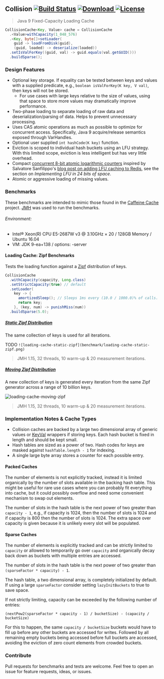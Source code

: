 ## Collision [![Build Status](https://travis-ci.org/comodal/collision.svg?branch=master)](https://travis-ci.org/comodal/collision) [ ![Download](https://api.bintray.com/packages/comodal/libraries/collision/images/download.svg) ](https://bintray.com/comodal/libraries/collision/_latestVersion) [![License](https://img.shields.io/badge/License-Apache%202.0-blue.svg)](LICENSE)

> Java 9 Fixed-Capacity Loading Cache

```java
CollisionCache<Key, Value> cache = CollisionCache
  .<Value>withCapacity(1_048_576)
  .<Key, byte[]>setLoader(
    guid -> loadFromDisk(guid), 
    (guid, loaded) -> deserialize(loaded))
  .setIsValForKey((guid, val) -> guid.equals(val.getGUID()))
  .buildSparse();
```

### Design Features
* Optional key storage.  If equality can be tested between keys and values with a supplied predicate, e.g., `boolean isValForKey(K key, V val)`, then keys will not be stored.
  * For use cases with large keys relative to the size of values, using that space to store more values may dramatically improve performance.
* Two-phase loading to separate loading of raw data and deserialization/parsing of data.  Helps to prevent unnecessary processing.
* Uses CAS atomic operations as much as possible to optimize for concurrent access.  Specifically, Java 9 acquire/release semantics exposed through VarHandles.
* Optional user supplied `int hashCode(K key)` function.
* Eviction is scoped to individual hash buckets using an LFU strategy.  With this limited scope, eviction is less intelligent but has very little overhead.
* Compact [concurrent 8-bit atomic logarithmic counters](src/systems.comodal.collision/java/systems/comodal/collision/cache/AtomicLogCounters.java#L52) inspired by Salvatore Sanfilippo's [blog post on adding LFU caching to Redis](http://antirez.com/news/109), see the section on _Implementing LFU in 24 bits of space_.
* Atomic or aggressive loading of missing values.

### Benchmarks

These benchmarks are intended to mimic those found in the [Caffeine Cache](https://github.com/ben-manes/caffeine/wiki/Benchmarks) project.  [JMH](http://openjdk.java.net/projects/code-tools/jmh/) was used to run the benchmarks.

###### Environment:
* Intel® Xeon(R) CPU E5-2687W v3 @ 3.10GHz × 20 / 128GB Memory / Ubuntu 16.04
* VM: JDK 9-ea+138 / options: -server

#### Loading Cache: Zipf Benchmarks

Tests the loading function against a [Zipf](https://en.wikipedia.org/wiki/Zipf%27s_law) distribution of keys.

```java
CollisionCache
  .withCapacity(capacity, Long.class)
  .setStrictCapacity(true) // default
  .setLoader(
    key -> {
      amortizedSleep(); // Sleeps 1ms every (10.0 / 1000.0)% of calls.
      return key;
    }, (key, num) -> punishMiss(num))
  .buildSparse(5.0);
```
##### [Static Zipf Distribution](src/jmh/java/systems/comodal/collision/benchmarks/LoadStaticZipfBenchmark.java#L70)

The same collection of keys is used for all iterations. 

TODO ```![loading-cache-static-zipf](benchmark/loading-cache-static-zipf.png)```

> JMH 1.15, 32 threads, 10 warm-up & 20 measurement iterations.

##### [Moving Zipf Distribution](src/jmh/java/systems/comodal/collision/benchmarks/LoadMovingZipfBenchmark.java#L52)

A new collection of keys is generated every iteration from the same Zipf generator across a range of 10 billion keys.

![loading-cache-moving-zipf](https://cdn.rawgit.com/comodal/collision/master/benchmark/loading-cache-moving-zipf.svg)

> JMH 1.15, 32 threads, 10 warm-up & 20 measurement iterations.

### Implementation Notes & Cache Types
* Collision caches are backed by a large two dimensional array of generic values or [KeyVal](src/systems.comodal.collision/java/systems/comodal/collision/cache/KeyVal.java) wrappers if storing keys.  Each hash bucket is fixed in length and should be kept small.
* Hash tables are sized as a power of two.  Hash codes for keys are masked against `hashTable.length - 1` for indexing.
* A single large byte array stores a counter for each possible entry.

#### Packed Caches
The number of elements is not explicitly tracked, instead it is limited organically by the number of slots available in the backing hash table.  This might be useful for rare use cases where you can probably fit everything into cache, but it could possibly overflow and need some convenient mechanism to swap out elements.

The number of slots in the hash table is the next power of two greater than `capacity - 1`, e.g., if capacity is 1024, then the number of slots is 1024 and if capacity is 800 then the number of slots is 1024.  The extra space over capacity is given because it is unlikely every slot will be populated.

#### Sparse Caches
The number of elements is explicitly tracked and can be strictly limited to `capacity` or allowed to temporarily go over `capacity` and organically decay back down as buckets with multiple entries are accessed.

The number of slots in the hash table is the next power of two greater than `(sparseFactor * capacity) - 1`.

The hash table, a two dimensional array, is completely initialized by default.  If using a large `sparseFactor` consider setting `lazyInitBuckets` to true to save space.

If not strictly limiting, capacity can be exceeded by the following number of entries:
```
(nextPow2(sparseFactor * capacity - 1) / bucketSize) - (capacity / bucketSize)
```
For this to happen, the same `capacity / bucketSize` buckets would have to fill up before any other buckets are accessed for writes.  Followed by all remaining empty buckets being accessed before full buckets are accessed, avoiding the eviction of zero count elements from crowded buckets.

### Contribute
Pull requests for benchmarks and tests are welcome. Feel free to open an issue for feature requests, ideas, or issues.
